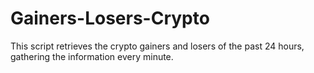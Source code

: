 # Gainers-Losers-Crypto
This script retrieves the crypto gainers and losers of the past 24 hours, gathering the information every minute.
